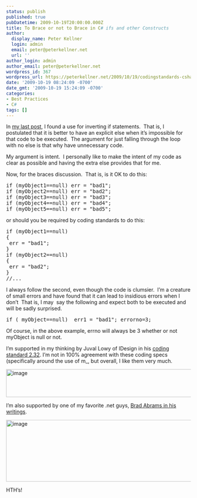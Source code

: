 ```yaml
---
status: publish
published: true
pubDatetime: 2009-10-19T20:00:00.000Z
title: To Brace or not to Brace in C# ifs and other Constructs
author:
  display_name: Peter Kellner
  login: admin
  email: peter@peterkellner.net
  url: ''
author_login: admin
author_email: peter@peterkellner.net
wordpress_id: 367
wordpress_url: https://peterkellner.net/2009/10/19/codingstandards-csharp-braces/
date: '2009-10-19 08:24:09 -0700'
date_gmt: '2009-10-19 15:24:09 -0700'
categories:
- Best Practices
- C#
tags: []
---
```

<p>In <a href="/2009/10/18/refactor-csharp-if-resharper/">my last post</a>, I found a use for inverting if statements.&#160; That is, I postulated that it is better to have an explicit else when it’s impossible for that code to be executed.&#160; The argument for just falling through the loop with no else is that why have unnecessary code. </p>
<p>My argument is intent.&#160; I personally like to make the intent of my code as clear as possible and having the extra else provides that for me.</p>
<p>Now, for the braces discussion.&#160; That is, is it OK to do this:</p>
<pre class="csharpcode"><span class="kwrd">if</span> (myObject1==<span class="kwrd">null</span>) err = <span class="str">&quot;bad1&quot;</span>;
<span class="kwrd">if</span> (myObject2==<span class="kwrd">null</span>) err = <span class="str">&quot;bad2&quot;</span>;
<span class="kwrd">if</span> (myObject3==<span class="kwrd">null</span>) err = <span class="str">&quot;bad3&quot;</span>;
<span class="kwrd">if</span> (myObject4==<span class="kwrd">null</span>) err = <span class="str">&quot;bad4&quot;</span>;
<span class="kwrd">if</span> (myObject5==<span class="kwrd">null</span>) err = <span class="str">&quot;bad5&quot;</span>;</pre>
<p>
  </p>
<style type="text/css">
<p>.csharpcode, .csharpcode pre<br />
{<br />
	font-size: small;<br />
	color: black;<br />
	font-family: consolas, "Courier New", courier, monospace;<br />
	background-color: #ffffff;<br />
	/*white-space: pre;*/<br />
}<br />
.csharpcode pre { margin: 0em; }<br />
.csharpcode .rem { color: #008000; }<br />
.csharpcode .kwrd { color: #0000ff; }<br />
.csharpcode .str { color: #006080; }<br />
.csharpcode .op { color: #0000c0; }<br />
.csharpcode .preproc { color: #cc6633; }<br />
.csharpcode .asp { background-color: #ffff00; }<br />
.csharpcode .html { color: #800000; }<br />
.csharpcode .attr { color: #ff0000; }<br />
.csharpcode .alt<br />
{<br />
	background-color: #f4f4f4;<br />
	width: 100%;<br />
	margin: 0em;<br />
}<br />
.csharpcode .lnum { color: #606060; }</style>
<p>or should you be required by coding standards to do this:</p>
<p><!--more--></p>
<pre class="csharpcode"><span class="kwrd">if</span> (myObject1==<span class="kwrd">null</span>)
{
 err = <span class="str">&quot;bad1&quot;</span>;
}
<span class="kwrd">if</span> (myObject2==<span class="kwrd">null</span>) 
{
 err = <span class="str">&quot;bad2&quot;</span>;
}
//...</pre>
<style type="text/css">
<p>.csharpcode, .csharpcode pre<br />
{<br />
	font-size: small;<br />
	color: black;<br />
	font-family: consolas, "Courier New", courier, monospace;<br />
	background-color: #ffffff;<br />
	/*white-space: pre;*/<br />
}<br />
.csharpcode pre { margin: 0em; }<br />
.csharpcode .rem { color: #008000; }<br />
.csharpcode .kwrd { color: #0000ff; }<br />
.csharpcode .str { color: #006080; }<br />
.csharpcode .op { color: #0000c0; }<br />
.csharpcode .preproc { color: #cc6633; }<br />
.csharpcode .asp { background-color: #ffff00; }<br />
.csharpcode .html { color: #800000; }<br />
.csharpcode .attr { color: #ff0000; }<br />
.csharpcode .alt<br />
{<br />
	background-color: #f4f4f4;<br />
	width: 100%;<br />
	margin: 0em;<br />
}<br />
.csharpcode .lnum { color: #606060; }</style>
<p>I always follow the second, even though the code is clumsier.&#160; I’m a creature of small errors and have found that it can lead to insidious errors when I don’t&#160; That is, I may&#160; say the following and expect both to be executed and will be sadly surprised.</p>
<pre class="csharpcode"><span class="kwrd">if</span> ( myObject==<span class="kwrd">null</span>)  err1 = <span class="str">&quot;bad1&quot;</span>; errorno=3;</pre>
<p>
  </p>
<style type="text/css">
<p>.csharpcode, .csharpcode pre<br />
{<br />
	font-size: small;<br />
	color: black;<br />
	font-family: consolas, "Courier New", courier, monospace;<br />
	background-color: #ffffff;<br />
	/*white-space: pre;*/<br />
}<br />
.csharpcode pre { margin: 0em; }<br />
.csharpcode .rem { color: #008000; }<br />
.csharpcode .kwrd { color: #0000ff; }<br />
.csharpcode .str { color: #006080; }<br />
.csharpcode .op { color: #0000c0; }<br />
.csharpcode .preproc { color: #cc6633; }<br />
.csharpcode .asp { background-color: #ffff00; }<br />
.csharpcode .html { color: #800000; }<br />
.csharpcode .attr { color: #ff0000; }<br />
.csharpcode .alt<br />
{<br />
	background-color: #f4f4f4;<br />
	width: 100%;<br />
	margin: 0em;<br />
}<br />
.csharpcode .lnum { color: #606060; }</style>
<p>Of course, in the above example, errno will always be 3 whether or not myObject is null or not.</p>
<p>I’m supported in my thinking by Juval Lowy of IDesign in his <a href="http://www.scribd.com/doc/10731655/IDesign-C-Coding-Standard-232">coding standard 2.32</a>. I’m not in 100% agreement with these coding specs (specifically around the use of m_, but overall, I like them very much.</p>
<p><a href="/FilesForWebDownload/ToBraceornottoBraceinCifsandotherConstru_70F0/image.png"><img style="border-right-width: 0px; display: inline; border-top-width: 0px; border-bottom-width: 0px; border-left-width: 0px" title="image" border="0" alt="image" src="/FilesForWebDownload/ToBraceornottoBraceinCifsandotherConstru_70F0/image_thumb.png" width="641" height="76" /></a></p>
<p>I’m also supported by one of my favorite .net guys, <a href="http://blogs.msdn.com/brada/articles/361363.aspx">Brad Abrams in his writings</a>.</p>
<p><a href="/FilesForWebDownload/ToBraceornottoBraceinCifsandotherConstru_70F0/image_3.png"><img style="border-right-width: 0px; display: inline; border-top-width: 0px; border-bottom-width: 0px; border-left-width: 0px" title="image" border="0" alt="image" src="/FilesForWebDownload/ToBraceornottoBraceinCifsandotherConstru_70F0/image_thumb_3.png" width="640" height="168" /></a></p>
<p>HTH’s!</p>
